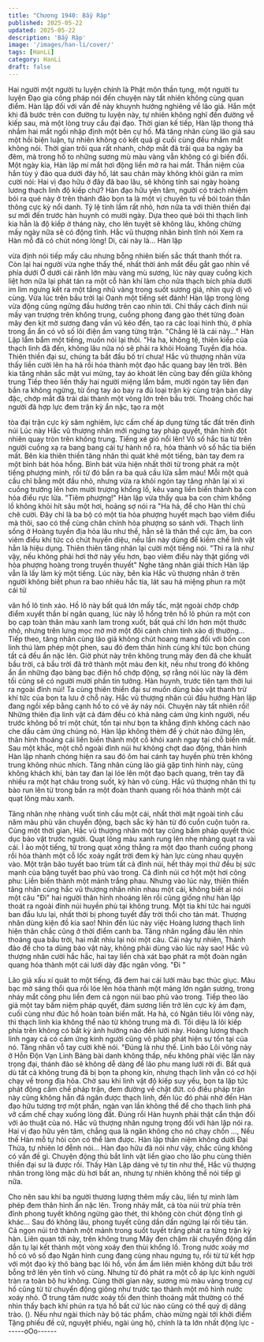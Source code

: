 ```yaml
---
title: "Chương 1940: Bẫy Rập"
published: 2025-05-22
updated: 2025-05-22
description: 'Bẫy Rập'
image: '/images/han-li/cover/'
tags: [HanLi]
category: HanLi
draft: false
---
```


Hai người một người tu luyện chính là Phật môn thần tụng, một
người tu luyện Đạo gia công pháp nói đến chuyện này tất nhiên
không cùng quan điểm.
Hàn lập đối với vấn đề này khuynh hướng nghiêng về lão giả.
Hắn một khi đã bước trên con đường tu luyện này, tự nhiên không
nghĩ đến đường về kiếp sau, mà một lòng truy cầu đại đạo.
Thời gian kế tiếp, Hàn lập thong thả nhắm hai mắt ngồi nhập định
một bên cự hố. Mà tăng nhân cùng lão giả sau một hồi biện luận,
tự nhiên không có kết quả gì cuối cùng đều nhắm mắt không nói.
Thời gian trôi qua rất nhanh, chớp mắt đã trải qua ba ngày ba
đêm, mà trong hố to những sương mù màu vàng vẫn không có gì
biến đổi.
Một ngày kia, Hàn lập mí mắt hơi động liền mở ra hai mắt.
Thần niệm của hắn tùy ý đảo qua dưới đáy hố, lát sau chân mày
không khỏi giãn ra mỉm cười nói:
Hai vị đạo hữu ở đây đã bao lâu, sẽ không tính sai ngày hoàng
lương thạch linh độ kiếp chứ?
Hàn đạo hữu yên tâm, người có trách nhiệm bói ra quẻ này ở trên
thánh đảo bọn ta là một vị chuyên tu về bói toán thần thông cực
kỳ nổi danh. Tỷ lệ tính lầm rất nhỏ, hơn nữa ta với thiên thiền đại
sư mới đến trước hàn huynh có mười ngày. Dựa theo quẻ bói thì
thạch linh kia hẳn là độ kiếp ở tháng này, cho lên tuyệt sẽ không
lâu, không chừng mấy ngày nữa sẽ có động tĩnh. Hắc vũ thượng
nhân bình tĩnh nói
Xem ra Hàn mỗ đã có chút nóng lòng! Di, cái này là… Hàn lập

vừa định nói tiếp mấy câu nhưng bỗng nhiên biến sắc thất thanh
thốt ra.
Còn lại hai người vừa nghe thấy thế, nhất thời ánh mắt đều gắt
gao nhìn về phía dưới
Ở dưới cái rãnh lớn màu vàng mù sương, lúc này quay cuồng
kịch liệt hơn nữa lại phát tán ra một cỗ hàn khí làm cho nửa thạch
bích phía dưới im lìm ngưng kết ra một tầng nhũ vàng trong suốt
sương giá, nhìn quỷ dị vô cùng.
Vừa lúc trên bầu trời lại Oanh một tiếng sét đánh!
Hàn lập trong lòng vừa động cũng ngửng đầu hướng trên cao
nhìn tới.
Chỉ thấy cách đỉnh núi mấy vạn trượng trên không trung, cuồng
phong đang gào thét từng đoàn mây đen kịt mờ sương đang vần
vũ kéo đến, tạo ra các loại hình thù, ở phía trong ẩn ẩn có vô số
lôi điện ầm vang từng trận.
"Chẳng lẽ là cái này..." Hàn Lập lẩm bẩm một tiếng, muốn nói lại
thôi.
"Ha ha, không tệ, thiên kiếp của thạch linh đã đến, không lâu nữa
nó sẽ phải ra khỏi Hoàng Tuyền địa hỏa.
Thiên thiền đại sư, chúng ta bắt đầu bố trí chưa! Hắc vũ thượng
nhân vừa thấy liền cười lên ha hả rồi hóa thành một đạo hắc
quang bay lên trời.
Bên kia tăng nhân sắc mặt vui mừng, tay áo khoát lên cũng bay
đến giữa không trung
Tiếp theo liền thấy hai người miệng lẩm bẩm, mười ngón tay liên
đạn bắn ra không ngừng, từ ống tay áo bay ra đủ loại trận kỳ cùng
trận bàn dày đặc, chớp mắt đã trải dài thành một vòng lớn trên
bầu trời.
Thoáng chốc hai người đã hợp lực đem trận kỳ ẩn nặc, tạo ra một

tòa đại trận cực kỳ sâm nghiêm, lực cấm chế áp dụng từng tấc đất
trên đỉnh núi
Lúc này Hắc vũ thượng nhân mới ngưng tay pháp quyết, thân
hình đột nhiên quay tròn trên không trung.
Tiếng xé gió nổi lên!
Vô số hắc tia từ trên người cuồng xạ ra bang bang cái tự hành nổ
ra, hóa thành vô số hắc tia biến mất.
Bên kia thiên thiền tăng nhân thì quát khẽ một tiếng, bàn tay đem
ra một bình bát hỏa hồng.
Bình bát vừa hiện nhất thời từ trong phát ra một tiếng phượng
minh, rồi từ đó bắn ra ba quả cầu lửa sẫm màu!
Mỗi một quả cầu chỉ bằng một đầu nhỏ, nhưng vừa ra khỏi ngón
tay tăng nhân lại xì xì cuồng trướng lên hơn mười trượng khổng
lồ, kêu vang liền biến thành ba con hỏa điểu rực lửa.
"Tiêm phượng!"
Hàn lập vừa thấy qua ba con chim khổng lồ không khỏi hít sâu
một hơi, hoảng sợ nói ra
"Ha hả, để cho Hàn thí chủ chê cười. Đây chỉ là ba bộ có một tia
hỏa phượng huyết mạch bạo viêm điểu mà thôi, sao có thể cùng
chân chính hỏa phượng so sánh với. Thạch linh sống ở Hoàng
tuyền địa hỏa lâu như thế, hẳn sẽ là thân thể cực âm, ba con
viêm điểu khí tức có chút huyền diệu, nếu lần này dùng để kiềm
chế linh vật hẳn là hiệu dụng. Thiên thiên tăng nhân lại cười một
tiếng nói.
"Thì ra là như vậy, nếu không phải hơi thở này yếu hơn, bạo viêm
điểu này thật giống với hỏa phượng hoàng trong truyền thuyết"
Nghe tăng nhân giải thích Hàn lập vẫn là lấy làm kỳ một tiếng.
Lúc này, bên kia Hắc vũ thượng nhân ở trên người không biết
phun ra bao nhiêu hắc tia, lát sau há miệng phun ra một cái tử

văn hồ lô tinh xảo.
Hồ lô này bất quá lớn mấy tấc, mặt ngoài chớp chớp điểm xuyết
thần bí ngân quang, lúc này lỗ hổng trên hồ lô phún ra một con bọ
cạp toàn thân màu xanh lam trong xuốt, bất quá chỉ lớn hơn một
thước nhỏ, nhưng trên lưng mọc mờ mờ một đôi cánh chim tinh
xảo dị thường…
Tiếp theo, tăng nhân cùng lão giả không chút hoang mang đối với
bốn con linh thú làm phép một phen, sau đó đem thân hình cùng
khí tức bọn chúng tất cả đều ẩn nặc lên.
Giờ phút này trên không trung mây đen đã che khuất bầu trời, cả
bầu trời đã trở thành một màu đen kịt, nếu như trong đó không ẩn
ẩn những đạo bàng bạc điện hồ chớp động, sợ rằng nói lúc này là
đêm tối cũng sẽ có người mười phần tin tưởng.
Hàn huynh, trước tiên tạm thời lui ra ngoài đỉnh núi! Ta cùng thiên
thiền đại sư muốn dùng bảo vật thanh trừ khí tức của bọn ta lưu ở
chỗ này. Hắc vũ thượng nhân cúi đầu hướng Hàn lập đang ngồi
xếp bằng cạnh hố to có vẻ áy náy nói.
Chuyện này tất nhiên rồi! Những thiên địa linh vật cả đám đều có
khả năng cảm ứng kinh người, nếu trước không bố trí một chút,
tồn tại như bọn ta khẳng định không cách nào che dấu cảm ứng
chúng nó.
Hàn lập không thèm để ý chút nào đứng lên, thân hình thoáng cái
liền biền thành một cỗ khói xanh ngay tại chỗ biến mất.
Sau một khắc, một chỗ ngoài đỉnh núi hư không chợt dao động,
thân hình Hàn lập nhanh chóng hiện ra sau đó ôm hai cánh tay
huyền phù trên không trung không nhúc nhích.
Tăng nhân cùng lão giả gặp tình hình này, cũng không khách khí,
bàn tay đan lại lóe lên một đạo bạch quang, trên tay đã nhiều ra
một hạt châu trong suốt, kỳ hàn vô cùng.
Hắc vũ thượng nhân thì tụ bào run lên từ trong bắn ra một đoàn
thanh quang rồi hóa thành một cái quạt lông màu xanh.

Tăng nhân nhẹ nhàng vuốt tinh cầu một cái, nhất thời mặt ngoài
tinh cầu năm màu phù văn chuyển động, bạch sắc kỳ hàn từ đó
cuồn cuộn tuôn ra.
Cùng một thời gian, Hắc vũ thượng nhân một tay cũng bấm pháp
quyết thúc dục bảo vật trước người.
Quạt lông màu xanh rung lên nhẹ nhàng quạt ra vài cái.
Ì ào một tiếng, từ trong quạt xông thẳng ra một đạo thanh cuồng
phong rồi hóa thành một cỗ lốc xoáy ngất trời đem kỳ hàn lực
cùng nhau quyện vào.
Một trận bão tuyết bao trùm tất cả đỉnh núi, hết thảy mọi thứ đều
bị sức mạnh của băng tuyết bao phủ vào trong.
Cả đỉnh núi cơ hột một hơi công phu: Liền biến thành một mảnh
trắng phau.
Nhưng vào lúc này, thiên thiền tăng nhân cùng hắc vũ thượng
nhân nhìn nhau một cái, không biết ai nói một câu "Đi" hai người
thân hình nhoáng lên rồi cũng giống như hàn lập thoát ra ngoài
đỉnh núi huyền phù tại không trung.
Một tia khí tức hai người ban đầu lưu lại, nhất thời bị phong tuyết
đầy trời thổi cho tản mát.
Thượng nhân dùng kiện đồ kia sao! Nhìn đến lúc này việc Hoàng
lương thạch linh hiện thân chắc cũng ở thời điểm canh ba. Tăng
nhân ngẩng đầu lên nhìn thoáng qua bầu trời, hai mắt nhíu lại nói
một câu.
Cái này tự nhiên, Thánh đảo để cho ta dùng bảo vật này, không
phải dùng vào lúc này sao! Hắc vũ thượng nhân cười hắc hắc, hai
tay liền chà xát bạo phát ra một đoàn ngân quang hóa thành một
cái lưới dày đặc ngân võng.
"Đi "

Lão giả xấu xí quát to một tiếng, đã đem hai cái lưới màu bạc thúc
giục.
Màu bạc mờ sáng thổi qua rồi lóe lên hóa thành một mảng lớn
ngân sương, trong nháy mắt công phu liền đem cả ngọn núi bao
phủ vào trong.
Tiếp theo lão giả một tay bấm niệm pháp quyết, đám sương liền
trở lên cực kỳ ảm đạm, cuối cùng như đúc hồ hoàn toàn biến mất.
Ha hả, có Ngân tiêu lôi võng này, thì thạch linh kia không thể nào
từ không trung mà đi. Tối diệu là lôi kiếp phía trên không có bất kỳ
ảnh hưởng nào đến lưới này. Hoàng lương thạch linh ngay cả có
cảm ứng kinh người cũng vô pháp phát hiện sự tồn tại của nó.
Tăng nhân vỗ tay cười khẽ nói.
"Đúng là như thế. Linh bảo Lôi võng này ở Hỗn Độn Vạn Linh
Bảng bài danh không thấp, nếu không phải việc lần này trọng đại,
thánh đảo sẽ không dễ dàng để lão phu mang lưới rời đi.
Bất quá dù tất cả không trung đã bị bọn ta phong kín, nhưng
thạch linh vẫn có cơ hội chạy về trong địa hỏa. Chờ sau khi linh
vật độ kiếp suy yếu, bọn ta lập tức phát động cấm chế pháp trận,
đem đường về chặt đứt. có điều pháp trận này cũng không hẳn
đã ngăn được thạch linh, đến lúc đó phải nhờ đến Hàn đạo hữu
tương trợ một phần, ngàn vạn lần không thể để cho thạch linh
phá vỡ cấm chế chạy xuống lòng đất. Đúng rồi Hàn huynh phải
thật cẩn thận đối với ảo thuật của nó. Hắc vũ thượng nhân ngưng
trọng đối với hàn lập nói ra.
Hai vị đạo hữu yên tâm, chẳng qua là ngăn không cho nó chạy
chốn …, Nếu thế Hàn mỗ tự hỏi còn có thể làm được. Hàn lập
thần niệm không dưới Đại Thừa, tự nhiên lơ đễnh nói…
Hàn đạo hữu đã nói như vậy, chắc cũng không có vấn đề gì.
Chuyện động thủ bắt linh vật liền giao cho lão phu cùng thiên
thiền đại sư là được rồi.
Thấy Hàn Lập dáng vẻ tự tin như thể, Hắc vũ thượng nhân trong
lòng mặc dù hơi bất an, nhưng tự nhiên không thể nói tiếp gì nữa.

Cho nên sau khi ba người thương lượng thêm mấy câu, liền tự
mình làm phép đem thân hình ẩn nặc lên.
Trong nháy mắt, cả tòa núi trừ phía trên đỉnh phong tuyết không
ngừng gào thét, thì không còn chút động tĩnh gì khác…
Sau đó không lâu, phong tuyết cũng dần dần ngừng lại rồi tiêu
tán.
Cả ngọn núi trở thành một mảnh trong suốt tuyết trắng phát ra
từng trận kỳ hàn.
Liên quan tới này, trên không trung Mây đen chậm rãi chuyển
động dần dần tụ lại kết thành một vòng xoáy đen thùi khổng lồ.
Trong nước xoáy mơ hồ có vô số đạo Ngân hình cung đang cùng
nhau ngưng tụ, rồi từ từ kết hợp với một đạo kỳ thô bàng bạc lôi
hồ, vốn ầm ầm liên miên không dứt bầu trời bỗng trở lên yên tĩnh
vô cùng. Nhưng từ đó phát ra một cỗ áp lực kinh người tràn ra
toàn bộ hư không.
Cùng thời gian này, sương mù màu vàng trong cự hố cũng từ từ
chuyển động giống như trước tạo thành một mô hình nước xoáy
nhỏ.
Ở trung tâm nước xoáy tối đen thỉnh thoảng mắt thường có thể
nhìn thấy bạch khí phún ra tựa hồ bất cứ lúc nào cũng có thể quỷ
dị dâng trào.
(). Nếu như ngài thích này bộ tác phẩm, chào mừng ngài tới khởi
điểm Tặng phiếu đề cử, nguyệt phiếu, ngài ủng hộ, chính là ta lớn
nhất động lực
------oOo------

